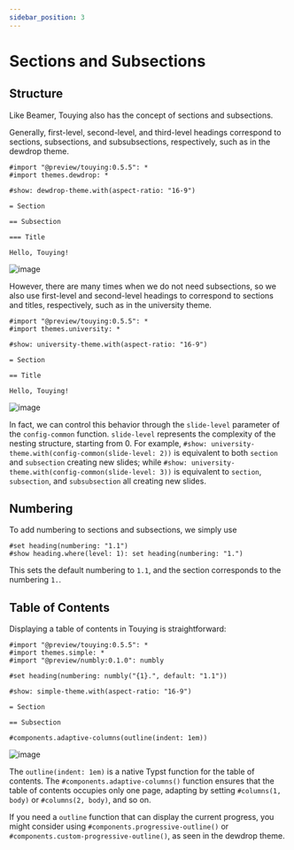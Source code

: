 ```yaml
---
sidebar_position: 3
---
```


# Sections and Subsections

## Structure

Like Beamer, Touying also has the concept of sections and subsections.

Generally, first-level, second-level, and third-level headings correspond to sections, subsections, and subsubsections, respectively, such as in the dewdrop theme.

```typst
#import "@preview/touying:0.5.5": *
#import themes.dewdrop: *

#show: dewdrop-theme.with(aspect-ratio: "16-9")

= Section

== Subsection

=== Title

Hello, Touying!
```

![image](https://github.com/user-attachments/assets/34f5e293-29e3-4aa3-bb74-c2d4914560c6) 

However, there are many times when we do not need subsections, so we also use first-level and second-level headings to correspond to sections and titles, respectively, such as in the university theme.

```typst
#import "@preview/touying:0.5.5": *
#import themes.university: *

#show: university-theme.with(aspect-ratio: "16-9")

= Section

== Title

Hello, Touying!
```

![image](https://github.com/user-attachments/assets/eb38627c-58ef-4319-897e-846697576a6b) 

In fact, we can control this behavior through the `slide-level` parameter of the `config-common` function. `slide-level` represents the complexity of the nesting structure, starting from 0. For example, `#show: university-theme.with(config-common(slide-level: 2))` is equivalent to both `section` and `subsection` creating new slides; while `#show: university-theme.with(config-common(slide-level: 3))` is equivalent to `section`, `subsection`, and `subsubsection` all creating new slides.

## Numbering

To add numbering to sections and subsections, we simply use

```typst
#set heading(numbering: "1.1")
#show heading.where(level: 1): set heading(numbering: "1.")
```

This sets the default numbering to `1.1`, and the section corresponds to the numbering `1.`.

## Table of Contents

Displaying a table of contents in Touying is straightforward:

```typst
#import "@preview/touying:0.5.5": *
#import themes.simple: *
#import "@preview/numbly:0.1.0": numbly

#set heading(numbering: numbly("{1}.", default: "1.1"))

#show: simple-theme.with(aspect-ratio: "16-9")

= Section

== Subsection

#components.adaptive-columns(outline(indent: 1em))
```

![image](https://github.com/user-attachments/assets/2674a632-e881-432f-a212-a55bcc7207c1) 

The `outline(indent: 1em)` is a native Typst function for the table of contents. The `#components.adaptive-columns()` function ensures that the table of contents occupies only one page, adapting by setting `#columns(1, body)` or `#columns(2, body)`, and so on.

If you need a `outline` function that can display the current progress, you might consider using `#components.progressive-outline()` or `#components.custom-progressive-outline()`, as seen in the dewdrop theme.
